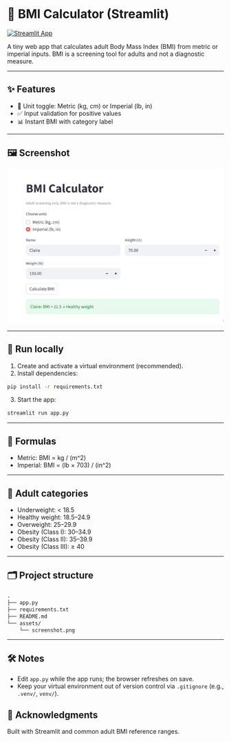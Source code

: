 # 🧮 BMI Calculator (Streamlit)

[![Streamlit App](https://static.streamlit.io/badges/streamlit_badge_black_white.svg)](https://devipravallikakarry-bmi-calculator-app.streamlit.app/)

A tiny web app that calculates adult Body Mass Index (BMI) from metric or imperial inputs. BMI is a screening tool for adults and not a diagnostic measure.

---

## ✨ Features
- 🔁 Unit toggle: Metric (kg, cm) or Imperial (lb, in)
- ✅ Input validation for positive values
- 📊 Instant BMI with category label

---

## 🖼️ Screenshot
![App Screenshot](BMI_Calculator.png)

---

## 🚀 Run locally
1) Create and activate a virtual environment (recommended).  
2) Install dependencies:
 ```bash
pip install -r requirements.txt
 ```
3) Start the app:
```bash
streamlit run app.py
```

---

## 📐 Formulas
- Metric: BMI = kg / (m^2)  
- Imperial: BMI = (lb × 703) / (in^2)

---

## 🧭 Adult categories
- Underweight: < 18.5  
- Healthy weight: 18.5–24.9  
- Overweight: 25–29.9  
- Obesity (Class I): 30–34.9  
- Obesity (Class II): 35–39.9  
- Obesity (Class III): ≥ 40

---

## 🗂️ Project structure

```
.
├── app.py
├── requirements.txt
├── README.md
└── assets/
    └── screenshot.png

```
---

## 🛠️ Notes
- Edit `app.py` while the app runs; the browser refreshes on save.
- Keep your virtual environment out of version control via `.gitignore` (e.g., `.venv/`, `venv/`).

## 🙌 Acknowledgments
Built with Streamlit and common adult BMI reference ranges.


